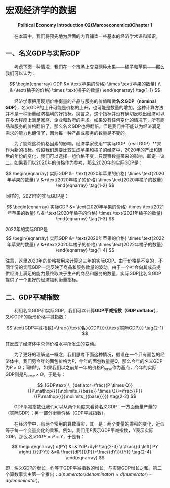 # 宏观经济学的数据
<center><strong>Political Economy Introduction 02《Marcoeconomics》Chapter 1</strong></center>

&emsp;&emsp;在本篇中，我们将预先地为后面的内容铺垫一些基本的经济学术语和知识。

## 一、名义GDP与实际GDP

&emsp;&emsp;考虑下面一种情况，我们在一个市场上交易两种水果——橘子和苹果——那么我们可以认为：

$$
\begin{eqnarray}
GDP &= \text{苹果的价格} \times \text{苹果的数量} \\
&+\text{橘子的价格} \times \text{橘子的数量}
\end{eqnarray}
\tag{1-1}
$$

&emsp;&emsp;经济学家把用现期价格衡量的产品与服务的价值叫做**名义GDP（nominal GDP）**，名义GDP的上升可能是价格的上升，也可能是数量的增加。这种计算方法并不是一种衡量经济福利的好指标。换言之，这个指标并没有确切反映出经济可以在多大程度上满足家庭、企业和政府的需求。如果没有任何变化的情况下，所有商品和服务的价格翻倍了，那么名义GDP也将翻倍。但是我们并不能认为经济满足需求的能力也翻倍了，因为每一种产品或服务的数量是不变的。

&emsp;&emsp;为了剔除这种价格因素的影响，经济学家使用**实际GDP（real GDP）**来作为新的指标。假设我们想要比较生成苹果和橘子的经济中，2020年的产出和随后的年份的变化，我们可以选择一组价格不变，只观察数量带来的影响，即定一议二。如果我们以2020年的价格作为参考，那么2020年的实际GDP是：

$$
\begin{eqnarray}
实际GDP &= \text{2020年苹果的价格} \times \text{2020年苹果的数量} \\
&+\text{2020年橘子的价格} \times \text{2020年橘子的数量}
\end{eqnarray} 
\tag{1-2}
$$

同样的，2021年的实际GDP是：

$$
\begin{eqnarray}
实际GDP &= \text{2020年苹果的价格} \times \text{2021年苹果的数量} \\
&+\text{2020年橘子的价格} \times \text{2021年橘子的数量}
\end{eqnarray}
\tag{1-3}
$$

2022年的实际GDP是
$$
\begin{eqnarray}
实际GDP &= \text{2020年苹果的价格} \times \text{2022年苹果的数量} \\
&+\text{2020年橘子的价格} \times \text{2022年橘子的数量}
\end{eqnarray}
\tag{1-4}
$$

注意，这里2020年的价格被用来计算这三年的实际GDP。由于价格是不变的，不同年份的实际GDP一定反映了商品和服务数量的波动。由于一个社会向其成员提供经济上满足的能力最终取决于生产的商品和服务的数量，实际GDP比名义GDP提供了一个更好的经济福利衡量指标。

## 二、GDP平减指数

&emsp;&emsp;利用名义GDP和实际GDP，我们可以计算**GDP平减指数（GDP deflator）**，又称GDP的隐形价格平减指数：

$$
\text{GDP平减指数}=\frac{{\text{名义GDP}}}{{\text{实际GDP}}}
\tag{2-1}
$$

其反应了经济体中总体价格水平所发生的变动。

&emsp;&emsp;为了更好的理解这一概念，我们思考下面这种情况，假设在一个只有面包的经济体中。我们另今年的面包价格为$P$，今年的面包数量是$Q$，那么今年的名义GDP为$P \times Q$；同样的，如果我们以之前某一年的价格${P\mathop{{}}\nolimits_{{base}}}$作为基点，今年的实际GDP则是${P\mathop{{}}\nolimits_{{base}}} \times Q$，于是有：

$$
{GDP\text{ \_ }deflator=\frac{{P \times Q}}{{P\mathop{{}}\nolimits_{{base}} \times Q}}=\frac{{P}}{{P\mathop{{}}\nolimits_{{base}}}}}
\tag{2-2}
$$

&emsp;&emsp;GDP平减指数让我们可以从两个角度来看待名义GDP：一方面衡量产量的（实际GDP）；另一部分衡量价格（GDP平减指数）。

&emsp;&emsp;在经济学中，有两个常用的算数事实，其一是：两个变量的乘积的变化，近似等于每一个变量变化的乘积。例如，我们用$P$表示GDP平减指数，$Y$表示实际GDP，那么$名义GDP = P \times Y$，于是有：

$$
\begin{eqnarray}
d(PY) &=& YdP+dyP \tag{2-3} \\
\frac{{d \left( PY \right) }}{{PY}} &=& \frac{{dP}}{{P}}+\frac{{dY}}{{Y}} \tag{2-4}
\end{eqnarray}
$$

即：名义GDP的增长，约等于GDP平减指数的增长，与实际GDP增长之和。第二个算数事实由第一个推出：$d(numerator/denominator) \approx d(numerator) - d(denominator)$。